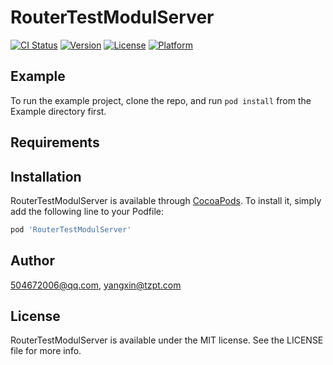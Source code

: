 # RouterTestModulServer

[![CI Status](https://img.shields.io/travis/504672006@qq.com/RouterTestModulServer.svg?style=flat)](https://travis-ci.org/504672006@qq.com/RouterTestModulServer)
[![Version](https://img.shields.io/cocoapods/v/RouterTestModulServer.svg?style=flat)](https://cocoapods.org/pods/RouterTestModulServer)
[![License](https://img.shields.io/cocoapods/l/RouterTestModulServer.svg?style=flat)](https://cocoapods.org/pods/RouterTestModulServer)
[![Platform](https://img.shields.io/cocoapods/p/RouterTestModulServer.svg?style=flat)](https://cocoapods.org/pods/RouterTestModulServer)

## Example

To run the example project, clone the repo, and run `pod install` from the Example directory first.

## Requirements

## Installation

RouterTestModulServer is available through [CocoaPods](https://cocoapods.org). To install
it, simply add the following line to your Podfile:

```ruby
pod 'RouterTestModulServer'
```

## Author

504672006@qq.com, yangxin@tzpt.com

## License

RouterTestModulServer is available under the MIT license. See the LICENSE file for more info.
